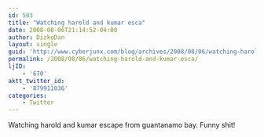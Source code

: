 ```yaml
---
id: 503
title: "Watching harold and kumar esca"
date: 2008-08-06T21:14:52-04:00
author: DizkoDan
layout: single
guid: 'http://www.cyberjunx.com/blog/archives/2008/08/06/watching-harold-and-kumar-esca/'
permalink: /2008/08/06/watching-harold-and-kumar-esca/
ljID:
    - '670'
aktt_twitter_id:
    - '879911036'
categories:
    - Twitter
---
```


Watching harold and kumar escape from guantanamo bay. Funny shit!